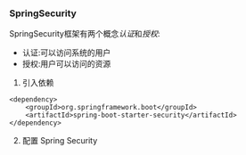 ### SpringSecurity
SpringSecurity框架有两个概念*认证*和*授权*:  
* 认证:可以访问系统的用户
* 授权:用户可以访问的资源

1. 引入依赖
```
<dependency>
    <groupId>org.springframework.boot</groupId>
    <artifactId>spring-boot-starter-security</artifactId>
</dependency>
```

2. 配置 Spring Security
